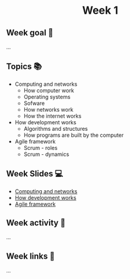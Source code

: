 <h1 align="center">Week 1</h1>

## Week goal 🏁
<p>...</p>

## Topics 📚
* Computing and networks
  - How computer work
  - Operating systems
  - Sofware
  - How networks work
  - How the internet works
* How development works
  - Algorithms and structures
  - How programs are built by the computer
* Agile framework
  - Scrum - roles
  - Scrum - dynamics

## Week Slides 💻
* [Computing and networks]()
* [How development works]()
* [Agile framework]()

## Week activity 🎉
<p>...</p>

## Week links 🔗
...